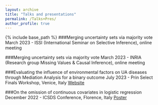 ```yaml
---
layout: archive
title: "Talks and presentations"
permalink: /Talks+Pres/
author_profile: true
---
```


{% include base_path %}
###Merging uncertainty sets via majority vote
March 2023 - ISSI (International Seminar on Selective Inference), online meeting

###Merging uncertainty sets via majority vote
March 2023 - INRIA (Research group Missing Values & Causal Inference), online meeting

###Evaluating the influence of environmental factors on UA diseases through Mediation Analysis for a binary outcome 
July 2023 - Prin Select Finals Workshop, Venice, Italy
[Website](https://selectprin.github.io)

###On the omission of continuous covariates in logistic regression
December 2022 - ICSDS Conference, Florence, Italy
[Poster](/files/Poster.pdf)



 

